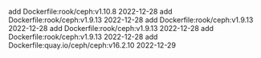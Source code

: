 add Dockerfile:rook/ceph:v1.10.8 2022-12-28
add Dockerfile:rook/ceph:v1.9.13 2022-12-28
add Dockerfile:rook/ceph:v1.9.13 2022-12-28
add Dockerfile:rook/ceph:v1.9.13 2022-12-28
add Dockerfile:rook/ceph:v1.9.13 2022-12-28
add Dockerfile:quay.io/ceph/ceph:v16.2.10 2022-12-29
